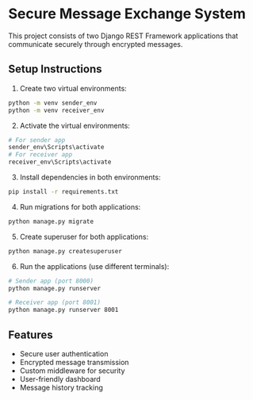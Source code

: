 # Secure Message Exchange System

This project consists of two Django REST Framework applications that communicate securely through encrypted messages.

## Setup Instructions

1. Create two virtual environments:
```bash
python -m venv sender_env
python -m venv receiver_env
```

2. Activate the virtual environments:
```bash
# For sender app
sender_env\Scripts\activate
# For receiver app
receiver_env\Scripts\activate
```

3. Install dependencies in both environments:
```bash
pip install -r requirements.txt
```

4. Run migrations for both applications:
```bash
python manage.py migrate
```

5. Create superuser for both applications:
```bash
python manage.py createsuperuser
```

6. Run the applications (use different terminals):
```bash
# Sender app (port 8000)
python manage.py runserver

# Receiver app (port 8001)
python manage.py runserver 8001
```

## Features
- Secure user authentication
- Encrypted message transmission
- Custom middleware for security
- User-friendly dashboard
- Message history tracking
